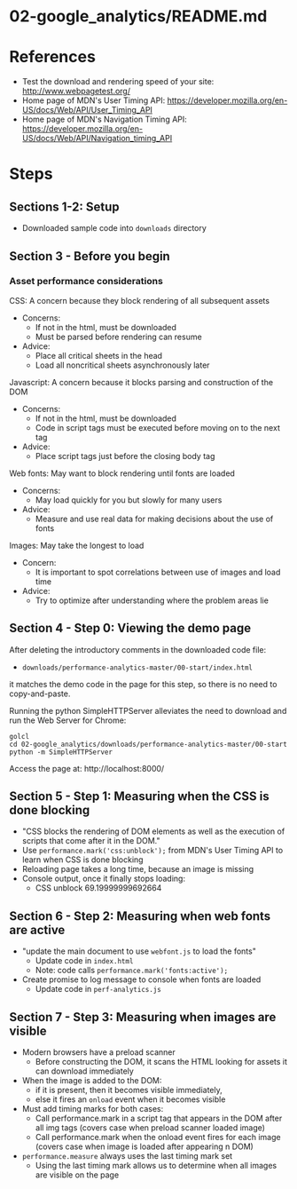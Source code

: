 # 02-google_analytics/README.md

# References

- Test the download and rendering speed of your site: http://www.webpagetest.org/
- Home page of MDN's User Timing API: https://developer.mozilla.org/en-US/docs/Web/API/User_Timing_API
- Home page of MDN's Navigation Timing API: https://developer.mozilla.org/en-US/docs/Web/API/Navigation_timing_API

# Steps

## Sections 1-2: Setup

- Downloaded sample code into `downloads` directory

## Section 3 - Before you begin

### Asset performance considerations

CSS: A concern because they block rendering of all subsequent assets

- Concerns:
  - If not in the html, must be downloaded
  - Must be parsed before rendering can resume
- Advice:
  - Place all critical sheets in the head
  - Load all noncritical sheets asynchronously later

Javascript: A concern because it blocks parsing and construction of the DOM

- Concerns:
  - If not in the html, must be downloaded
  - Code in script tags must be executed before moving on to the next tag
- Advice:
  - Place script tags just before the closing body tag

Web fonts: May want to block rendering until fonts are loaded

- Concerns:
  - May load quickly for you but slowly for many users
- Advice:
  - Measure and use real data for making decisions about the use of fonts

Images: May take the longest to load

- Concern:
  - It is important to spot correlations between use of images and load time
- Advice:
  - Try to optimize after understanding where the problem areas lie

## Section 4 - Step 0: Viewing the demo page

After deleting the introductory comments in the downloaded code file:

- `downloads/performance-analytics-master/00-start/index.html`

it matches the demo code in the page for this step, so there is no need to copy-and-paste.

Running the python SimpleHTTPServer alleviates the need to download and run
the Web Server for Chrome:

```
golcl
cd 02-google_analytics/downloads/performance-analytics-master/00-start
python -m SimpleHTTPServer
```

Access the page at: http://localhost:8000/

## Section 5 - Step 1: Measuring when the CSS is done blocking

- "CSS blocks the rendering of DOM elements as well as the execution of scripts that come after it in the DOM."
- Use `performance.mark('css:unblock');` from MDN's User Timing API to learn when CSS is done blocking
- Reloading page takes a long time, because an image is missing
- Console output, once it finally stops loading:
  - CSS unblock 69.19999999692664

## Section 6 - Step 2: Measuring when web fonts are active

- "update the main document to use `webfont.js` to load the fonts"
  - Update code in `index.html`
  - Note: code calls `performance.mark('fonts:active');`
- Create promise to log message to console when fonts are loaded
  - Update code in `perf-analytics.js`

## Section 7 - Step 3: Measuring when images are visible

- Modern browsers have a preload scanner
  - Before constructing the DOM, it scans the HTML looking for assets it can download immediately
- When the image is added to the DOM:
  - if it is present, then it becomes visible immediately,
  - else it fires an `onload` event when it becomes visible
- Must add timing marks for both cases:
  - Call performance.mark in a script tag that appears in the DOM after all img tags (covers case when preload scanner loaded image)
  - Call performance.mark when the onload event fires for each image (covers case when image is loaded after appearing n DOM)
- `performance.measure` always uses the last timing mark set
  - Using the last timing mark allows us to determine when all images are visible on the page



